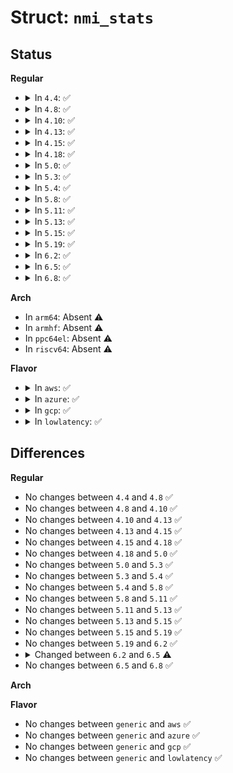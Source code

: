 # Struct: <code>nmi_stats</code>

## Status
<b>Regular</b>
<ul>
<li>
<details>
<summary>In <code>4.4</code>: ✅</summary>

```c
struct nmi_stats {
    unsigned int normal;
    unsigned int unknown;
    unsigned int external;
    unsigned int swallow;
};
```
</details>
</li>
<li>
<details>
<summary>In <code>4.8</code>: ✅</summary>

```c
struct nmi_stats {
    unsigned int normal;
    unsigned int unknown;
    unsigned int external;
    unsigned int swallow;
};
```
</details>
</li>
<li>
<details>
<summary>In <code>4.10</code>: ✅</summary>

```c
struct nmi_stats {
    unsigned int normal;
    unsigned int unknown;
    unsigned int external;
    unsigned int swallow;
};
```
</details>
</li>
<li>
<details>
<summary>In <code>4.13</code>: ✅</summary>

```c
struct nmi_stats {
    unsigned int normal;
    unsigned int unknown;
    unsigned int external;
    unsigned int swallow;
};
```
</details>
</li>
<li>
<details>
<summary>In <code>4.15</code>: ✅</summary>

```c
struct nmi_stats {
    unsigned int normal;
    unsigned int unknown;
    unsigned int external;
    unsigned int swallow;
};
```
</details>
</li>
<li>
<details>
<summary>In <code>4.18</code>: ✅</summary>

```c
struct nmi_stats {
    unsigned int normal;
    unsigned int unknown;
    unsigned int external;
    unsigned int swallow;
};
```
</details>
</li>
<li>
<details>
<summary>In <code>5.0</code>: ✅</summary>

```c
struct nmi_stats {
    unsigned int normal;
    unsigned int unknown;
    unsigned int external;
    unsigned int swallow;
};
```
</details>
</li>
<li>
<details>
<summary>In <code>5.3</code>: ✅</summary>

```c
struct nmi_stats {
    unsigned int normal;
    unsigned int unknown;
    unsigned int external;
    unsigned int swallow;
};
```
</details>
</li>
<li>
<details>
<summary>In <code>5.4</code>: ✅</summary>

```c
struct nmi_stats {
    unsigned int normal;
    unsigned int unknown;
    unsigned int external;
    unsigned int swallow;
};
```
</details>
</li>
<li>
<details>
<summary>In <code>5.8</code>: ✅</summary>

```c
struct nmi_stats {
    unsigned int normal;
    unsigned int unknown;
    unsigned int external;
    unsigned int swallow;
};
```
</details>
</li>
<li>
<details>
<summary>In <code>5.11</code>: ✅</summary>

```c
struct nmi_stats {
    unsigned int normal;
    unsigned int unknown;
    unsigned int external;
    unsigned int swallow;
};
```
</details>
</li>
<li>
<details>
<summary>In <code>5.13</code>: ✅</summary>

```c
struct nmi_stats {
    unsigned int normal;
    unsigned int unknown;
    unsigned int external;
    unsigned int swallow;
};
```
</details>
</li>
<li>
<details>
<summary>In <code>5.15</code>: ✅</summary>

```c
struct nmi_stats {
    unsigned int normal;
    unsigned int unknown;
    unsigned int external;
    unsigned int swallow;
};
```
</details>
</li>
<li>
<details>
<summary>In <code>5.19</code>: ✅</summary>

```c
struct nmi_stats {
    unsigned int normal;
    unsigned int unknown;
    unsigned int external;
    unsigned int swallow;
};
```
</details>
</li>
<li>
<details>
<summary>In <code>6.2</code>: ✅</summary>

```c
struct nmi_stats {
    unsigned int normal;
    unsigned int unknown;
    unsigned int external;
    unsigned int swallow;
};
```
</details>
</li>
<li>
<details>
<summary>In <code>6.5</code>: ✅</summary>

```c
struct nmi_stats {
    unsigned int normal;
    unsigned int unknown;
    unsigned int external;
    unsigned int swallow;
    long unsigned int recv_jiffies;
    long unsigned int idt_seq;
    long unsigned int idt_nmi_seq;
    long unsigned int idt_ignored;
    atomic_long_t idt_calls;
    long unsigned int idt_seq_snap;
    long unsigned int idt_nmi_seq_snap;
    long unsigned int idt_ignored_snap;
    long int idt_calls_snap;
};
```
</details>
</li>
<li>
<details>
<summary>In <code>6.8</code>: ✅</summary>

```c
struct nmi_stats {
    unsigned int normal;
    unsigned int unknown;
    unsigned int external;
    unsigned int swallow;
    long unsigned int recv_jiffies;
    long unsigned int idt_seq;
    long unsigned int idt_nmi_seq;
    long unsigned int idt_ignored;
    atomic_long_t idt_calls;
    long unsigned int idt_seq_snap;
    long unsigned int idt_nmi_seq_snap;
    long unsigned int idt_ignored_snap;
    long int idt_calls_snap;
};
```
</details>
</li>
</ul>
<b>Arch</b>
<ul>
<li>
In <code>arm64</code>: Absent ⚠️
</li>
<li>
In <code>armhf</code>: Absent ⚠️
</li>
<li>
In <code>ppc64el</code>: Absent ⚠️
</li>
<li>
In <code>riscv64</code>: Absent ⚠️
</li>
</ul>
<b>Flavor</b>
<ul>
<li>
<details>
<summary>In <code>aws</code>: ✅</summary>

```c
struct nmi_stats {
    unsigned int normal;
    unsigned int unknown;
    unsigned int external;
    unsigned int swallow;
};
```
</details>
</li>
<li>
<details>
<summary>In <code>azure</code>: ✅</summary>

```c
struct nmi_stats {
    unsigned int normal;
    unsigned int unknown;
    unsigned int external;
    unsigned int swallow;
};
```
</details>
</li>
<li>
<details>
<summary>In <code>gcp</code>: ✅</summary>

```c
struct nmi_stats {
    unsigned int normal;
    unsigned int unknown;
    unsigned int external;
    unsigned int swallow;
};
```
</details>
</li>
<li>
<details>
<summary>In <code>lowlatency</code>: ✅</summary>

```c
struct nmi_stats {
    unsigned int normal;
    unsigned int unknown;
    unsigned int external;
    unsigned int swallow;
};
```
</details>
</li>
</ul>

## Differences
<b>Regular</b>
<ul>
<li>
No changes between <code>4.4</code> and <code>4.8</code> ✅
</li>
<li>
No changes between <code>4.8</code> and <code>4.10</code> ✅
</li>
<li>
No changes between <code>4.10</code> and <code>4.13</code> ✅
</li>
<li>
No changes between <code>4.13</code> and <code>4.15</code> ✅
</li>
<li>
No changes between <code>4.15</code> and <code>4.18</code> ✅
</li>
<li>
No changes between <code>4.18</code> and <code>5.0</code> ✅
</li>
<li>
No changes between <code>5.0</code> and <code>5.3</code> ✅
</li>
<li>
No changes between <code>5.3</code> and <code>5.4</code> ✅
</li>
<li>
No changes between <code>5.4</code> and <code>5.8</code> ✅
</li>
<li>
No changes between <code>5.8</code> and <code>5.11</code> ✅
</li>
<li>
No changes between <code>5.11</code> and <code>5.13</code> ✅
</li>
<li>
No changes between <code>5.13</code> and <code>5.15</code> ✅
</li>
<li>
No changes between <code>5.15</code> and <code>5.19</code> ✅
</li>
<li>
No changes between <code>5.19</code> and <code>6.2</code> ✅
</li>
<li>
<details>
<summary>Changed between <code>6.2</code> and <code>6.5</code> ⚠️</summary>
<ul>
<li>
<b>Field added. </b>
<code>long unsigned int recv_jiffies</code>
</li>
<li>
<b>Field added. </b>
<code>long unsigned int idt_seq</code>
</li>
<li>
<b>Field added. </b>
<code>long unsigned int idt_nmi_seq</code>
</li>
<li>
<b>Field added. </b>
<code>long unsigned int idt_ignored</code>
</li>
<li>
<b>Field added. </b>
<code>atomic_long_t idt_calls</code>
</li>
<li>
<b>Field added. </b>
<code>long unsigned int idt_seq_snap</code>
</li>
<li>
<b>Field added. </b>
<code>long unsigned int idt_nmi_seq_snap</code>
</li>
<li>
<b>Field added. </b>
<code>long unsigned int idt_ignored_snap</code>
</li>
<li>
<b>Field added. </b>
<code>long int idt_calls_snap</code>
</li>
</ul>
</details>
</li>
<li>
No changes between <code>6.5</code> and <code>6.8</code> ✅
</li>
</ul>
<b>Arch</b>
<ul>
</ul>
<b>Flavor</b>
<ul>
<li>
No changes between <code>generic</code> and <code>aws</code> ✅
</li>
<li>
No changes between <code>generic</code> and <code>azure</code> ✅
</li>
<li>
No changes between <code>generic</code> and <code>gcp</code> ✅
</li>
<li>
No changes between <code>generic</code> and <code>lowlatency</code> ✅
</li>
</ul>

